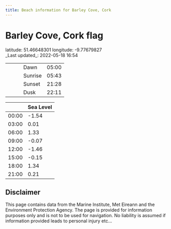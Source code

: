 ```yaml
---
title: Beach information for Barley Cove, Cork
---
```

# Barley Cove, Cork <span class="material-icons blue-flag">flag</span>

<div class="location-info">latitude: 51.46648301 longitude: -9.77679827</div>
<div class="met-eireann-warnings"></div>
_Last updated_: 2022-05-18 16:54

|   |   |   |   |   |
|---|---|---|---|---|
|   |   |   | Dawn  | 05:00 |
|   |   |   | Sunrise  | 05:43 |
|   |   |   | Sunset  | 21:28 |
|   |   |   | Dusk  | 22:11 |

<div></div>

|   | Sea Level  |
|---|---|
| 00:00 | -1.54 |
| 03:00 | 0.01 |
| 06:00 | 1.33 |
| 09:00 | -0.07 |
| 12:00 | -1.46 |
| 15:00 | -0.15 |
| 18:00 | 1.34 |
| 21:00 | 0.21 |

## Disclaimer

This page contains data from the Marine Institute,
Met Eireann and the Environment Protection Agency. The page is provided for
information purposes only and is not to be used for navigation. No liability
is assumed if information provided leads to personal injury etc...